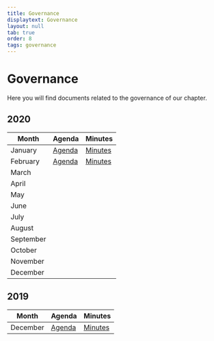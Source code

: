 ```yaml
---
title: Governance
displaytext: Governance
layout: null
tab: true
order: 8
tags: governance
---
```


# Governance

Here you will find documents related to the governance of our chapter.

## 2020

| Month | Agenda | Minutes |
| ----- | ------ | ------- |
| January | [Agenda](https://github.com/OWASP/www-chapter-portland/blob/master/governance-files/agenda-jan-2020.md) | [Minutes](https://github.com/OWASP/www-chapter-portland/blob/master/governance-files/minutes-jan-2020.md) |
| February | [Agenda](https://github.com/OWASP/www-chapter-portland/blob/master/governance-files/agenda-feb-2020.md) | [Minutes](https://github.com/OWASP/www-chapter-portland/blob/master/governance-files/minutes-feb-2020.md) |
| March | | |
| April | | |
| May | | |
| June | | |
| July | | |
| August | | |
| September | | |
| October | | |
| November | | |
| December | | |

## 2019

| Month | Agenda | Minutes |
| ----- | ------ | ------- |
| December | [Agenda](https://github.com/OWASP/www-chapter-portland/blob/master/governance-files/agenda-dec-2019.md) | [Minutes](https://github.com/OWASP/www-chapter-portland/blob/master/governance-files/minutes-dec-2019.md) |
